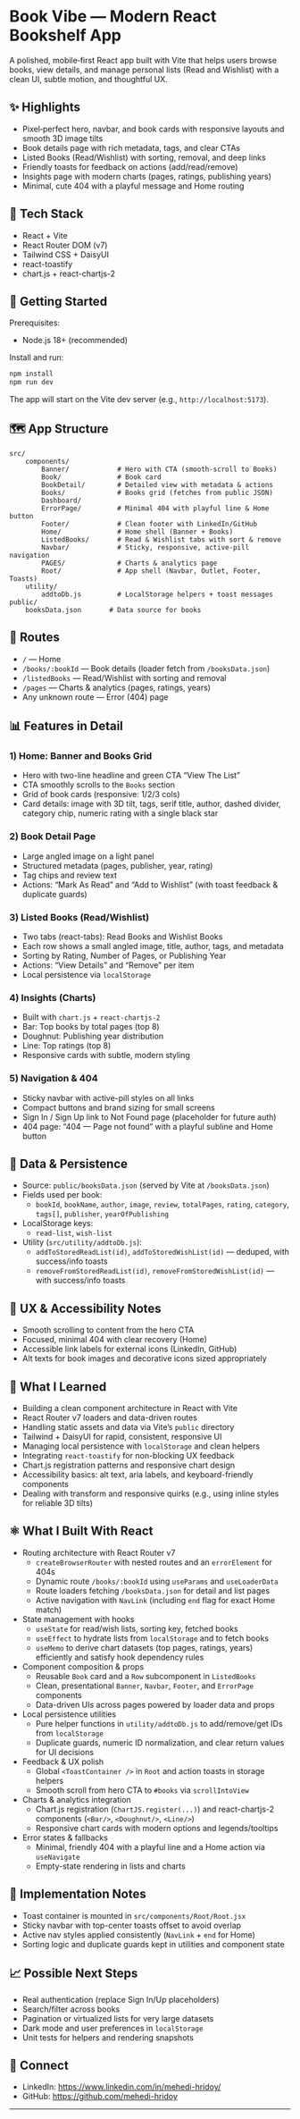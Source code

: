 # Book Vibe — Modern React Bookshelf App

A polished, mobile‑first React app built with Vite that helps users browse books, view details, and manage personal lists (Read and Wishlist) with a clean UI, subtle motion, and thoughtful UX.

## ✨ Highlights
- Pixel‑perfect hero, navbar, and book cards with responsive layouts and smooth 3D image tilts
- Book details page with rich metadata, tags, and clear CTAs
- Listed Books (Read/Wishlist) with sorting, removal, and deep links
- Friendly toasts for feedback on actions (add/read/remove)
- Insights page with modern charts (pages, ratings, publishing years)
- Minimal, cute 404 with a playful message and Home routing

## 🧰 Tech Stack
- React + Vite
- React Router DOM (v7)
- Tailwind CSS + DaisyUI
- react-toastify
- chart.js + react-chartjs-2

## 🚀 Getting Started

Prerequisites:
- Node.js 18+ (recommended)

Install and run:
```bash
npm install
npm run dev
```
The app will start on the Vite dev server (e.g., `http://localhost:5173`).

## 🗺️ App Structure

```
src/
	components/
		Banner/            # Hero with CTA (smooth-scroll to Books)
		Book/              # Book card
		BookDetail/        # Detailed view with metadata & actions
		Books/             # Books grid (fetches from public JSON)
		Dashboard/
		ErrorPage/         # Minimal 404 with playful line & Home button
		Footer/            # Clean footer with LinkedIn/GitHub
		Home/              # Home shell (Banner + Books)
		ListedBooks/       # Read & Wishlist tabs with sort & remove
		Navbar/            # Sticky, responsive, active-pill navigation
		PAGES/             # Charts & analytics page
		Root/              # App shell (Navbar, Outlet, Footer, Toasts)
	utility/
		addtoDb.js         # LocalStorage helpers + toast messages
public/
	booksData.json       # Data source for books
```

## 🔗 Routes
- `/` — Home
- `/books/:bookId` — Book details (loader fetch from `/booksData.json`)
- `/listedBooks` — Read/Wishlist with sorting and removal
- `/pages` — Charts & analytics (pages, ratings, years)
- Any unknown route — Error (404) page

## 📊 Features in Detail

### 1) Home: Banner and Books Grid
- Hero with two-line headline and green CTA “View The List”
- CTA smoothly scrolls to the `Books` section
- Grid of book cards (responsive: 1/2/3 cols)
- Card details: image with 3D tilt, tags, serif title, author, dashed divider, category chip, numeric rating with a single black star

### 2) Book Detail Page
- Large angled image on a light panel
- Structured metadata (pages, publisher, year, rating)
- Tag chips and review text
- Actions: “Mark As Read” and “Add to Wishlist” (with toast feedback & duplicate guards)

### 3) Listed Books (Read/Wishlist)
- Two tabs (react-tabs): Read Books and Wishlist Books
- Each row shows a small angled image, title, author, tags, and metadata
- Sorting by Rating, Number of Pages, or Publishing Year
- Actions: “View Details” and “Remove” per item
- Local persistence via `localStorage`

### 4) Insights (Charts)
- Built with `chart.js` + `react-chartjs-2`
- Bar: Top books by total pages (top 8)
- Doughnut: Publishing year distribution
- Line: Top ratings (top 8)
- Responsive cards with subtle, modern styling

### 5) Navigation & 404
- Sticky navbar with active-pill styles on all links
- Compact buttons and brand sizing for small screens
- Sign In / Sign Up link to Not Found page (placeholder for future auth)
- 404 page: “404 — Page not found” with a playful subline and Home button

## 💾 Data & Persistence
- Source: `public/booksData.json` (served by Vite at `/booksData.json`)
- Fields used per book:
	- `bookId`, `bookName`, `author`, `image`, `review`, `totalPages`, `rating`, `category`, `tags[]`, `publisher`, `yearOfPublishing`
- LocalStorage keys:
	- `read-list`, `wish-list`
- Utility (`src/utility/addtoDb.js`):
	- `addToStoredReadList(id)`, `addToStoredWishList(id)` — deduped, with success/info toasts
	- `removeFromStoredReadList(id)`, `removeFromStoredWishList(id)` — with success/info toasts

## 🧪 UX & Accessibility Notes
- Smooth scrolling to content from the hero CTA
- Focused, minimal 404 with clear recovery (Home)
- Accessible link labels for external icons (LinkedIn, GitHub)
- Alt texts for book images and decorative icons sized appropriately

## 🧠 What I Learned
- Building a clean component architecture in React with Vite
- React Router v7 loaders and data-driven routes
- Handling static assets and data via Vite’s `public` directory
- Tailwind + DaisyUI for rapid, consistent, responsive UI
- Managing local persistence with `localStorage` and clean helpers
- Integrating `react-toastify` for non-blocking UX feedback
- Chart.js registration patterns and responsive chart design
- Accessibility basics: alt text, aria labels, and keyboard-friendly components
- Dealing with transform and responsive quirks (e.g., using inline styles for reliable 3D tilts)

## ⚛️ What I Built With React
- Routing architecture with React Router v7
	- `createBrowserRouter` with nested routes and an `errorElement` for 404s
	- Dynamic route `/books/:bookId` using `useParams` and `useLoaderData`
	- Route loaders fetching `/booksData.json` for detail and list pages
	- Active navigation with `NavLink` (including `end` flag for exact Home match)
- State management with hooks
	- `useState` for read/wish lists, sorting key, fetched books
	- `useEffect` to hydrate lists from `localStorage` and to fetch books
	- `useMemo` to derive chart datasets (top pages, ratings, years) efficiently and satisfy hook dependency rules
- Component composition & props
	- Reusable `Book` card and a `Row` subcomponent in `ListedBooks`
	- Clean, presentational `Banner`, `Navbar`, `Footer`, and `ErrorPage` components
	- Data-driven UIs across pages powered by loader data and props
- Local persistence utilities
	- Pure helper functions in `utility/addtoDb.js` to add/remove/get IDs from `localStorage`
	- Duplicate guards, numeric ID normalization, and clear return values for UI decisions
- Feedback & UX polish
	- Global `<ToastContainer />` in `Root` and action toasts in storage helpers
	- Smooth scroll from hero CTA to `#books` via `scrollIntoView`
- Charts & analytics integration
	- Chart.js registration (`ChartJS.register(...)`) and react-chartjs-2 components (`<Bar/>`, `<Doughnut/>`, `<Line/>`)
	- Responsive chart cards with modern options and legends/tooltips
- Error states & fallbacks
	- Minimal, friendly 404 with a playful line and a Home action via `useNavigate`
	- Empty-state rendering in lists and charts

## 🔧 Implementation Notes
- Toast container is mounted in `src/components/Root/Root.jsx`
- Sticky navbar with top-center toasts offset to avoid overlap
- Active nav styles applied consistently (`NavLink` + `end` for Home)
- Sorting logic and duplicate guards kept in utilities and component state

## 📈 Possible Next Steps
- Real authentication (replace Sign In/Up placeholders)
- Search/filter across books
- Pagination or virtualized lists for very large datasets
- Dark mode and user preferences in `localStorage`
- Unit tests for helpers and rendering snapshots

## 🤝 Connect
- LinkedIn: https://www.linkedin.com/in/mehedi-hridoy/
- GitHub: https://github.com/mehedi-hridoy

---


